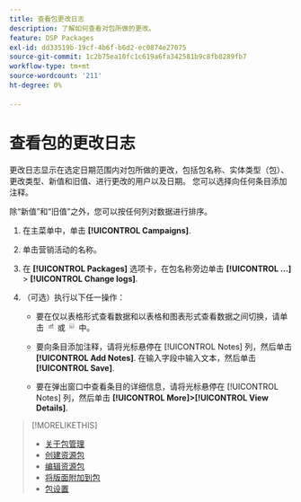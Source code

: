 ```yaml
---
title: 查看包更改日志
description: 了解如何查看对包所做的更改。
feature: DSP Packages
exl-id: dd33519b-19cf-4b6f-b6d2-ec0874e27075
source-git-commit: 1c2b75ea10fc1c619a6fa342581b9c8fb8289fb7
workflow-type: tm+mt
source-wordcount: '211'
ht-degree: 0%

---
```


# 查看包的更改日志

更改日志显示在选定日期范围内对包所做的更改，包括包名称、实体类型（包）、更改类型、新值和旧值、进行更改的用户以及日期。 您可以选择向任何条目添加注释。

除“新值”和“旧值”之外，您可以按任何列对数据进行排序。

1. 在主菜单中，单击 **[!UICONTROL Campaigns]**.

1. 单击营销活动的名称。

1. 在 **[!UICONTROL Packages]** 选项卡，在包名称旁边单击  **[!UICONTROL ...]** > **[!UICONTROL Change logs]**.

1. （可选）执行以下任一操作：

   * 要在仅以表格形式查看数据和以表格和图表形式查看数据之间切换，请单击 ![表和图表视图](/help/dsp/assets/table-plus-chart-view.png "表和图表视图") 或 ![表视图](/help/dsp/assets/table-view.png "表视图") 中。

   * 要向条目添加注释，请将光标悬停在 [!UICONTROL Notes] 列，然后单击 **[!UICONTROL Add Notes]**. 在输入字段中输入文本，然后单击 **[!UICONTROL Save]**.

   * 要在弹出窗口中查看条目的详细信息，请将光标悬停在 [!UICONTROL Notes] 列，然后单击 **[!UICONTROL More]>[!UICONTROL View Details]**.

>[!MORELIKETHIS]
>
>* [关于包管理](package-about.md)
>* [创建资源包](package-create.md)
>* [编辑资源包](package-edit.md)
>* [将版面附加到包](package-attach-placement.md)
>* [包设置](package-settings.md)

